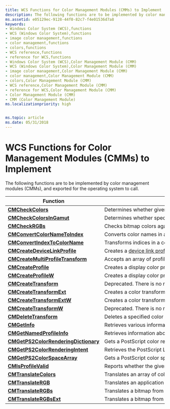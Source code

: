 ```yaml
---
title: WCS Functions for Color Management Modules (CMMs) to Implement
description: The following functions are to be implemented by color management modules (CMMs), and exported for the operating system to call.
ms.assetid: e05129ec-9128-44f0-82c7-f4e01536d7a8
keywords:
- Windows Color System (WCS),functions
- WCS (Windows Color System),functions
- image color management,functions
- color management,functions
- colors,functions
- WCS reference,functions
- reference for WCS,functions
- Windows Color System (WCS),Color Management Module (CMM)
- WCS (Windows Color System),Color Management Module (CMM)
- image color management,Color Management Module (CMM)
- color management,Color Management Module (CMM)
- colors,Color Management Module (CMM)
- WCS reference,Color Management Module (CMM)
- reference for WCS,Color Management Module (CMM)
- Color Management Module (CMM)
- CMM (Color Management Module)
ms.localizationpriority: high


ms.topic: article
ms.date: 05/31/2018
---
```


# WCS Functions for Color Management Modules (CMMs) to Implement

The following functions are to be implemented by color management modules (CMMs), and exported for the operating system to call.



| Function                                                                     | Description                                                                               |
|------------------------------------------------------------------------------|-------------------------------------------------------------------------------------------|
| [**CMCheckColors**](/windows/win32/api/icm/nf-icm-cmcheckcolors) | Determines whether given colors lie within the output [gamut](/windows/win32/wcs/g) of a specified transform. |
| [**CMCheckColorsInGamut**](/windows/win32/api/icm/nf-icm-cmcheckcolorsingamut) | Determines whether specified RGB triples lie in the output [gamut](/windows/win32/wcs/g) of a specified transform. |
| [**CMCheckRGBs**](/windows/desktop/api/Wingdi/)                                           | Checks bitmap colors against an output gamut.                                             |
| [**CMConvertColorNameToIndex**](/windows/win32/api/icm/nf-icm-cmconvertcolornametoindex) | Converts color names in a named color space to index numbers in a color profile |
| [**CMConvertIndexToColorName**](/windows/win32/api/icm/nf-icm-cmconvertindextocolorname) | Transforms indices in a color space to an array of names in a named color space. |
| [**CMCreateDeviceLinkProfile**](/windows/win32/api/icm/nf-icm-cmcreatedevicelinkprofile) | Creates a [device link profile](/windows/win32/wcs/d) in the format specified by the International Color Consortium in its ICC Profile Format Specification. |
| [**CMCreateMultiProfileTransform**](/windows/win32/api/icm/nf-icm-cmcreatemultiprofiletransform) | Accepts an array of profiles or a single [device link profile](/windows/win32/wcs/d) and creates a color transform. This transform is a mapping from the color space specified by the first profile to that of the second profile and so on to the last one. |
| [**CMCreateProfile**](/windows/win32/api/icm/nf-icm-cmcreateprofile) | Creates a display color profile from a [**LOGCOLORSPACEA**](/windows/win32/api/wingdi/ns-wingdi-logcolorspacea) structure. |
| [**CMCreateProfileW**](/windows/win32/api/icm/nf-icm-cmcreateprofilew) | Creates a display color profile from a [**LOGCOLORSPACEW**](/windows/win32/api/wingdi/ns-wingdi-logcolorspacew) structure. |
| [**CMCreateTransform**](/windows/win32/api/icm/nf-icm-cmcreatetransform) | Deprecated. There is no replacement API because this one was no longer being used. Developers of alternate CMM modules are not required to implement it. |
| [**CMCreateTransformExt**](/windows/win32/api/icm/nf-icm-cmcreatetransformext) | Creates a color transform that maps from an input [**LOGCOLORSPACEA**](/windows/win32/api/wingdi/ns-wingdi-logcolorspacea) to an optional target space and then to an output device, using a set of flags that define how the transform should be created. |
| [**CMCreateTransformExtW**](/windows/win32/api/icm/nf-icm-cmcreatetransformextw) | Creates a color transform that maps from an input [**LOGCOLORSPACEW**](/windows/win32/api/wingdi/ns-wingdi-logcolorspacew) to an optional target space and then to an output device, using a set of flags that define how the transform should be created. |
| [**CMCreateTransformW**](/windows/win32/api/icm/nf-icm-cmcreatetransformw) | Deprecated. There is no replacement API because this one was no longer being used. Developers of alternate CMM modules are not required to implement it. |
| [**CMDeleteTransform**](/windows/win32/api/icm/nf-icm-cmdeletetransform) | Deletes a specified color transform, and frees any memory associated with it. |
| [**CMGetInfo**](/windows/win32/api/icm/nf-icm-cmgetinfo) | Retrieves various information about the color management module (CMM). |
| [**CMGetNamedProfileInfo**](/windows/win32/api/icm/nf-icm-cmgetnamedprofileinfo) | Retrieves information about the specified named color profile. |
| [**CMGetPS2ColorRenderingDictionary**](/windows/desktop/api/Wingdi/) | Gets a PostScript color rendering dictionary.                                             |
| [**CMGetPS2ColorRenderingIntent**](/windows/win32/api/icm/nf-icm-cmgetps2colorrenderingintent) | Retrieves the PostScript Level 2 color [rendering intent](ms536500\(v=vs.85\).md) from a profile. |
| [**CMGetPS2ColorSpaceArray**](/windows/desktop/api/Wingdi/)                   | Gets a PostScript color space array.                                                      |
| [**CMIsProfileValid**](/windows/win32/api/icm/nf-icm-cmisprofilevalid) | Reports whether the given profile is a valid ICC profile that can be used for color management. |
| [**CMTranslateColors**](/windows/win32/api/icm/nf-icm-cmtranslatecolors) | Translates an array of colors from a source [color space](ms536506\(v=vs.85\).md) to a destination color space using a color transform. |
| [**CMTranslateRGB**](/windows/win32/api/icm/nf-icm-cmtranslatergb) | Translates an application-supplied RGBQuad into the device [color space](https://msdn.microsoft.com/en-us/library/dd371818\(v=vs.85\)). |
| [**CMTranslateRGBs**](/windows/win32/api/icm/nf-icm-cmtranslatergbs) | Translates a bitmap from one [color space](https://msdn.microsoft.com/en-us/library/dd371818\(v=vs.85\)) to another using a color transform. |
| [**CMTranslateRGBsExt**](/windows/win32/api/icm/nf-icm-cmtranslatergbsext) | Translates a bitmap from one defined format into a different defined format and calls a callback function periodically, if one is specified, to report progress and permit the calling application to terminate the translation. |



 

 

 




